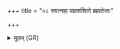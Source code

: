 +++
title = "०८ सपत्नहा यज्ञसंशितो ब्रह्मतेजाः"

+++
<details><summary>मूलम् (GR)</summary>

(…) सपत्नहा +++(see 1a)+++  
यज्ञसंशितो ब्रह्मतेजाः ।  
यज्ञम् अनु वि क्रमे ऽहं  
यज्ञात् तम् (…) ॥ +++(see 1defg)+++
</details>